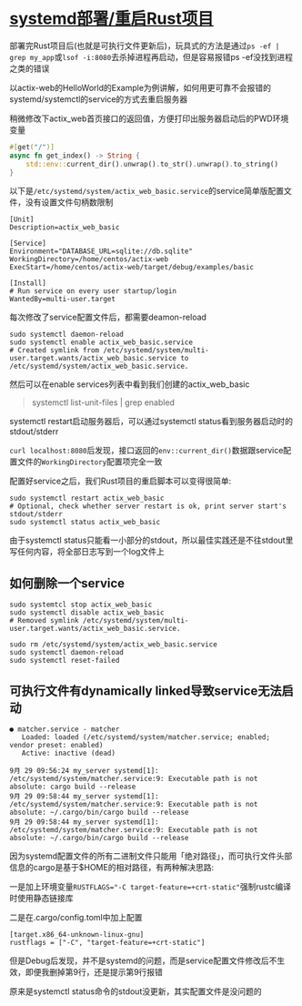 # [systemd部署/重启Rust项目](/2020/09/systemd_deploy_rust_exec_file.md)

部署完Rust项目后(也就是可执行文件更新后)，玩具式的方法是通过`ps -ef | grep my_app`或`lsof -i:8080`去杀掉进程再启动，但是容易报错ps -ef没找到进程之类的错误

以actix-web的HelloWorld的Example为例讲解，如何用更可靠不会报错的systemd/systemctl的service的方式去重启服务器

稍微修改下actix_web首页接口的返回值，方便打印出服务器启动后的PWD环境变量


```rust
#[get("/")]
async fn get_index() -> String {
    std::env::current_dir().unwrap().to_str().unwrap().to_string()
}
```

以下是`/etc/systemd/system/actix_web_basic.service`的service简单版配置文件，没有设置文件句柄数限制

```
[Unit]
Description=actix_web_basic

[Service]
Environment="DATABASE_URL=sqlite://db.sqlite"
WorkingDirectory=/home/centos/actix-web
ExecStart=/home/centos/actix-web/target/debug/examples/basic

[Install]
# Run service on every user startup/login
WantedBy=multi-user.target
```

每次修改了service配置文件后，都需要deamon-reload

```
sudo systemctl daemon-reload
sudo systemctl enable actix_web_basic.service
# Created symlink from /etc/systemd/system/multi-user.target.wants/actix_web_basic.service to /etc/systemd/system/actix_web_basic.service.
```

然后可以在enable services列表中看到我们创建的actix_web_basic

> systemctl list-unit-files | grep enabled

systemctl restart启动服务器后，可以通过systemctl status看到服务器启动时的stdout/stderr

`curl localhost:8080`后发现，接口返回的`env::current_dir()`数据跟service配置文件的`WorkingDirectory`配置项完全一致

配置好service之后，我们Rust项目的重启脚本可以变得很简单:

```
sudo systemctl restart actix_web_basic
# Optional, check whether server restart is ok, print server start's stdout/stderr 
sudo systemctl status actix_web_basic
```

由于systemctl status只能看一小部分的stdout，所以最佳实践还是不往stdout里写任何内容，将全部日志写到一个log文件上

## 如何删除一个service

```
sudo systemtcl stop actix_web_basic
sudo systemctl disable actix_web_basic
# Removed symlink /etc/systemd/system/multi-user.target.wants/actix_web_basic.service.

sudo rm /etc/systemd/system/actix_web_basic.service
sudo systemctl daemon-reload
sudo systemctl reset-failed
```

## 可执行文件有dynamically linked导致service无法启动

```
● matcher.service - matcher
   Loaded: loaded (/etc/systemd/system/matcher.service; enabled; vendor preset: enabled)
   Active: inactive (dead)

9月 29 09:56:24 my_server systemd[1]: /etc/systemd/system/matcher.service:9: Executable path is not absolute: cargo build --release
9月 29 09:58:44 my_server systemd[1]: /etc/systemd/system/matcher.service:9: Executable path is not absolute: ~/.cargo/bin/cargo build --release
9月 29 09:58:44 my_server systemd[1]: /etc/systemd/system/matcher.service:9: Executable path is not absolute: ~/.cargo/bin/cargo build --release
```

因为systemd配置文件的所有二进制文件只能用「绝对路径」，而可执行文件头部信息的cargo是基于$HOME的相对路径，有两种解决思路:

一是加上环境变量`RUSTFLAGS="-C target-feature=+crt-static"`强制rustc编译时使用静态链接库

二是在.cargo/config.toml中加上配置

```
[target.x86_64-unknown-linux-gnu]
rustflags = ["-C", "target-feature=+crt-static"]
```

但是Debug后发现，并不是systemd的问题，而是service配置文件修改后不生效，即便我删掉第9行，还是提示第9行报错

原来是systemctl status命令的stdout没更新，其实配置文件是没问题的
